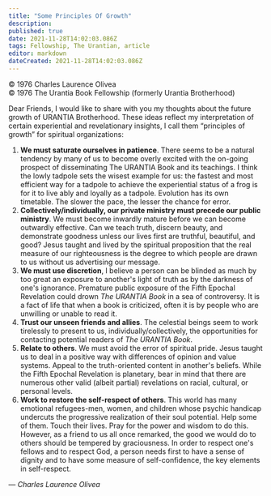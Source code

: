 ```yaml
---
title: "Some Principles Of Growth"
description: 
published: true
date: 2021-11-28T14:02:03.086Z
tags: Fellowship, The Urantian, article
editor: markdown
dateCreated: 2021-11-28T14:02:03.086Z
---
```


<p class="v-card v-sheet theme--light grey lighten-3 px-2">© 1976 Charles Laurence Olivea<br>© 1976 The Urantia Book Fellowship (formerly Urantia Brotherhood)</p>

Dear Friends, I would like to share with you my thoughts about the future growth of URANTIA Brotherhood. These ideas reflect my interpretation of certain experiential and revelationary insights, I call them “principles of growth” for spiritual organizations:

1. **We must saturate ourselves in patience**. There seems to be a natural tendency by many of us to become overly excited with the on-going prospect of disseminating The URANTIA Book and its teachings. I think the lowly tadpole sets the wisest example for us: the fastest and most efficient way for a tadpole to achieve the experiential status of a frog is for it to live ably and loyally as a tadpole. Evolution has its own timetable. The slower the pace, the lesser the chance for error.
2. **Collectively/individually, our private ministry must precede our public ministry**. We must become inwardly mature before we can become outwardly effective. Can we teach truth, discern beauty, and demonstrate goodness unless our lives first are truthful, beautiful, and good? Jesus taught and lived by the spiritual proposition that the real measure of our righteousness is the degree to which people are drawn to us without us advertising our message.
3. **We must use discretion**, I believe a person can be blinded as much by too great an exposure to another's light of truth as by the darkness of one's ignorance. Premature public exposure of the Fifth Epochal Revelation could drown _The URANTIA Book_ in a sea of controversy. It is a fact of life that when a book is criticized, often it is by people who are unwilling or unable to read it.
4. **Trust our unseen friends and allies**. The celestial beings seem to work tirelessly to present to us, individually/collectively, the opportunities for contacting potential readers of _The URANTIA Book_.
5. **Relate to others**. We must avoid the error of spiritual pride. Jesus taught us to deal in a positive way with differences of opinion and value systems. Appeal to the truth-oriented content in another's beliefs. While the Fifth Epochal Revelation is planetary, bear in mind that there are numerous other valid (albeit partial) revelations on racial, cultural, or personal levels.
6. **Work to restore the self-respect of others**. This world has many emotional refugees-men, women, and children whose psychic handicap undercuts the progressive realization of their soul potential. Help some of them. Touch their lives. Pray for the power and wisdom to do this. However, as a friend to us all once remarked, the good we would do to others should be tempered by graciousness. In order to respect one's fellows and to respect God, a person needs first to have a sense of dignity and to have some measure of self-confidence, the key elements in self-respect.

— _Charles Laurence Olivea_